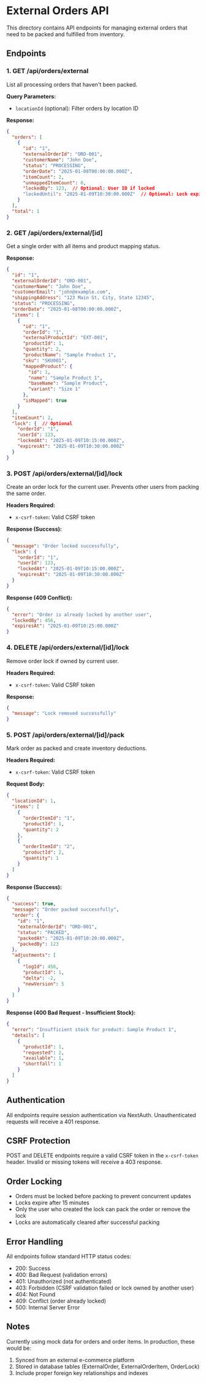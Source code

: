 # External Orders API

This directory contains API endpoints for managing external orders that need to be packed and fulfilled from inventory.

## Endpoints

### 1. GET /api/orders/external
List all processing orders that haven't been packed.

**Query Parameters:**
- `locationId` (optional): Filter orders by location ID

**Response:**
```json
{
  "orders": [
    {
      "id": "1",
      "externalOrderId": "ORD-001",
      "customerName": "John Doe",
      "status": "PROCESSING",
      "orderDate": "2025-01-08T00:00:00.000Z",
      "itemCount": 2,
      "unmappedItemCount": 0,
      "lockedBy": 123,  // Optional: User ID if locked
      "lockedUntil": "2025-01-09T10:30:00.000Z"  // Optional: Lock expiry
    }
  ],
  "total": 1
}
```

### 2. GET /api/orders/external/[id]
Get a single order with all items and product mapping status.

**Response:**
```json
{
  "id": "1",
  "externalOrderId": "ORD-001",
  "customerName": "John Doe",
  "customerEmail": "john@example.com",
  "shippingAddress": "123 Main St, City, State 12345",
  "status": "PROCESSING",
  "orderDate": "2025-01-08T00:00:00.000Z",
  "items": [
    {
      "id": "1",
      "orderId": "1",
      "externalProductId": "EXT-001",
      "productId": 1,
      "quantity": 2,
      "productName": "Sample Product 1",
      "sku": "SKU001",
      "mappedProduct": {
        "id": 1,
        "name": "Sample Product 1",
        "baseName": "Sample Product",
        "variant": "Size 1"
      },
      "isMapped": true
    }
  ],
  "itemCount": 2,
  "lock": {  // Optional
    "orderId": "1",
    "userId": 123,
    "lockedAt": "2025-01-09T10:15:00.000Z",
    "expiresAt": "2025-01-09T10:30:00.000Z"
  }
}
```

### 3. POST /api/orders/external/[id]/lock
Create an order lock for the current user. Prevents other users from packing the same order.

**Headers Required:**
- `x-csrf-token`: Valid CSRF token

**Response (Success):**
```json
{
  "message": "Order locked successfully",
  "lock": {
    "orderId": "1",
    "userId": 123,
    "lockedAt": "2025-01-09T10:15:00.000Z",
    "expiresAt": "2025-01-09T10:30:00.000Z"
  }
}
```

**Response (409 Conflict):**
```json
{
  "error": "Order is already locked by another user",
  "lockedBy": 456,
  "expiresAt": "2025-01-09T10:25:00.000Z"
}
```

### 4. DELETE /api/orders/external/[id]/lock
Remove order lock if owned by current user.

**Headers Required:**
- `x-csrf-token`: Valid CSRF token

**Response:**
```json
{
  "message": "Lock removed successfully"
}
```

### 5. POST /api/orders/external/[id]/pack
Mark order as packed and create inventory deductions.

**Headers Required:**
- `x-csrf-token`: Valid CSRF token

**Request Body:**
```json
{
  "locationId": 1,
  "items": [
    {
      "orderItemId": "1",
      "productId": 1,
      "quantity": 2
    },
    {
      "orderItemId": "2",
      "productId": 2,
      "quantity": 1
    }
  ]
}
```

**Response (Success):**
```json
{
  "success": true,
  "message": "Order packed successfully",
  "order": {
    "id": "1",
    "externalOrderId": "ORD-001",
    "status": "PACKED",
    "packedAt": "2025-01-09T10:20:00.000Z",
    "packedBy": 123
  },
  "adjustments": [
    {
      "logId": 456,
      "productId": 1,
      "delta": -2,
      "newVersion": 5
    }
  ]
}
```

**Response (400 Bad Request - Insufficient Stock):**
```json
{
  "error": "Insufficient stock for product: Sample Product 1",
  "details": [
    {
      "productId": 1,
      "requested": 2,
      "available": 1,
      "shortfall": 1
    }
  ]
}
```

## Authentication

All endpoints require session authentication via NextAuth. Unauthenticated requests will receive a 401 response.

## CSRF Protection

POST and DELETE endpoints require a valid CSRF token in the `x-csrf-token` header. Invalid or missing tokens will receive a 403 response.

## Order Locking

- Orders must be locked before packing to prevent concurrent updates
- Locks expire after 15 minutes
- Only the user who created the lock can pack the order or remove the lock
- Locks are automatically cleared after successful packing

## Error Handling

All endpoints follow standard HTTP status codes:
- 200: Success
- 400: Bad Request (validation errors)
- 401: Unauthorized (not authenticated)
- 403: Forbidden (CSRF validation failed or lock owned by another user)
- 404: Not Found
- 409: Conflict (order already locked)
- 500: Internal Server Error

## Notes

Currently using mock data for orders and order items. In production, these would be:
1. Synced from an external e-commerce platform
2. Stored in database tables (ExternalOrder, ExternalOrderItem, OrderLock)
3. Include proper foreign key relationships and indexes
